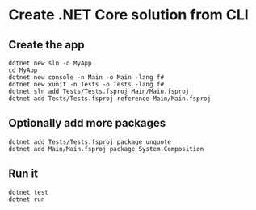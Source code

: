 # Create .NET Core solution from CLI

## Create the app
    dotnet new sln -o MyApp
    cd MyApp
    dotnet new console -n Main -o Main -lang f#
    dotnet new xunit -n Tests -o Tests -lang f#
    dotnet sln add Tests/Tests.fsproj Main/Main.fsproj
    dotnet add Tests/Tests.fsproj reference Main/Main.fsproj
 
## Optionally add more packages
    dotnet add Tests/Tests.fsproj package unquote
    dotnet add Main/Main.fsproj package System.Composition
 
## Run it
    dotnet test
    dotnet run